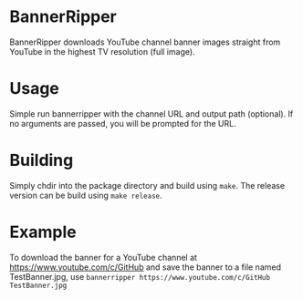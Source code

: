 # BannerRipper

BannerRipper downloads YouTube channel banner images straight from YouTube in the highest TV resolution (full image).

# Usage

Simple run bannerripper with the channel URL and output path (optional). If no arguments are passed, you will be prompted for the URL.

# Building

Simply chdir into the package directory and build using `make`. The release version can be build using `make release`.

# Example

To download the banner for a YouTube channel at https://www.youtube.com/c/GitHub and save the banner to a file named TestBanner.jpg, use `bannerripper https://www.youtube.com/c/GitHub TestBanner.jpg`
